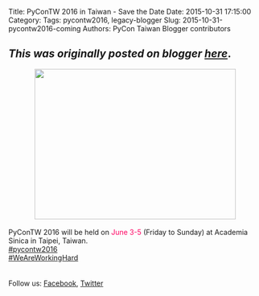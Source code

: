 Title: PyConTW 2016 in Taiwan - Save the Date
Date: 2015-10-31 17:15:00
Category:
Tags: pycontw2016, legacy-blogger
Slug: 2015-10-31-pycontw2016-coming
Authors: PyCon Taiwan Blogger contributors

*This was originally posted on blogger [here](https://pycontw.blogspot.com/2015/10/pycontw2016-coming.html)*.
---
<div class="separator" style="clear: both; text-align: center;">
<a href="https://1.bp.blogspot.com/-Z1sbfl8VgB0/VjSDdROwBsI/AAAAAAAADx0/pK75rltzlPM/s1600/CIMG2381.JPG" style="margin-left: 1em; margin-right: 1em;"><img border="0" height="300" src="https://1.bp.blogspot.com/-Z1sbfl8VgB0/VjSDdROwBsI/AAAAAAAADx0/pK75rltzlPM/s400/CIMG2381.JPG" width="400" /></a></div>
<div>
<br /></div>
PyConTW 2016 will be held on <span style="color: #FF0061;">June 3-5</span> (Friday to Sunday) at Academia Sinica in Taipei, Taiwan.<br />
<div>
<a href="https://twitter.com/hashtag/pycontw2016?src=hash" rel="nofollow" target="_blank">#pycontw2016</a></div>
<div>
<div>
<div>
<a href="https://twitter.com/hashtag/WeAreWorkingHard?src=hash" rel="nofollow" target="_blank">#WeAreWorkingHard</a><br />
<br />
<br />
<div>
<div>
</div>
</div>
<div>
Follow us:&nbsp;<a href="https://www.facebook.com/pycontw/" rel="nofollow" target="_blank">Facebook</a>,&nbsp;<a href="https://twitter.com/PyConTW" rel="nofollow" target="_blank">Twitter</a><br />
<br /></div>
</div>
</div>
</div>
